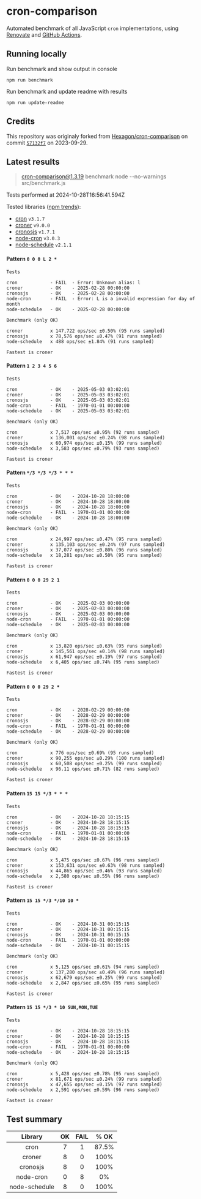 # cron-comparison

Automated benchmark of all JavaScript `cron` implementations, using [Renovate](https://github.com/renovatebot/renovate) and [GitHub Actions](https://docs.github.com/en/actions).

## Running locally

Run benchmark and show output in console

`npm run benchmark`

Run benchmark and update readme with results

`npm run update-readme`

## Credits

This repository was originaly forked from [Hexagon/cron-comparison](https://github.com/Hexagon/cron-comparison) on commit [`57132f7`](https://github.com/Hexagon/cron-comparison/tree/57132f73323630ac2bc5d1022189b07be08ac773) on 2023-09-29.

## Latest results

> cron-comparison@1.3.19 benchmark
> node --no-warnings src/benchmark.js

Tests performed at 2024-10-28T16:56:41.594Z

Tested libraries ([npm trends](https://npmtrends.com/cron-vs-croner-vs-cronosjs-vs-node-cron-vs-node-schedule)):

- [cron](https://github.com/kelektiv/node-cron) `v3.1.7`
- [croner](https://github.com/hexagon/croner) `v9.0.0`
- [cronosjs](https://github.com/jaclarke/cronosjs) `v1.7.1`
- [node-cron](https://github.com/node-cron/node-cron) `v3.0.3`
- [node-schedule](https://github.com/node-schedule/node-schedule) `v2.1.1`

#### Pattern `0 0 0 L 2 *`

```
Tests

cron            - FAIL  - Error: Unknown alias: l
croner          - OK    - 2025-02-28 00:00:00
cronosjs        - OK    - 2025-02-28 00:00:00
node-cron       - FAIL  - Error: L is a invalid expression for day of month
node-schedule   - OK    - 2025-02-28 00:00:00

Benchmark (only OK)

croner          x 147,722 ops/sec ±0.50% (95 runs sampled)
cronosjs        x 78,576 ops/sec ±0.47% (91 runs sampled)
node-schedule   x 488 ops/sec ±1.84% (91 runs sampled)

Fastest is croner
```

#### Pattern `1 2 3 4 5 6`

```
Tests

cron            - OK    - 2025-05-03 03:02:01
croner          - OK    - 2025-05-03 03:02:01
cronosjs        - OK    - 2025-05-03 03:02:01
node-cron       - FAIL  - 1970-01-01 00:00:00
node-schedule   - OK    - 2025-05-03 03:02:01

Benchmark (only OK)

cron            x 7,517 ops/sec ±0.95% (92 runs sampled)
croner          x 136,001 ops/sec ±0.24% (98 runs sampled)
cronosjs        x 60,974 ops/sec ±0.15% (99 runs sampled)
node-schedule   x 3,583 ops/sec ±0.79% (93 runs sampled)

Fastest is croner
```

#### Pattern `*/3 */3 */3 * * *`

```
Tests

cron            - OK    - 2024-10-28 18:00:00
croner          - OK    - 2024-10-28 18:00:00
cronosjs        - OK    - 2024-10-28 18:00:00
node-cron       - FAIL  - 1970-01-01 00:00:00
node-schedule   - OK    - 2024-10-28 18:00:00

Benchmark (only OK)

cron            x 24,997 ops/sec ±0.47% (95 runs sampled)
croner          x 135,103 ops/sec ±0.24% (97 runs sampled)
cronosjs        x 37,077 ops/sec ±0.80% (96 runs sampled)
node-schedule   x 18,281 ops/sec ±0.50% (95 runs sampled)

Fastest is croner
```

#### Pattern `0 0 0 29 2 1`

```
Tests

cron            - OK    - 2025-02-03 00:00:00
croner          - OK    - 2025-02-03 00:00:00
cronosjs        - OK    - 2025-02-03 00:00:00
node-cron       - FAIL  - 1970-01-01 00:00:00
node-schedule   - OK    - 2025-02-03 00:00:00

Benchmark (only OK)

cron            x 13,820 ops/sec ±0.63% (95 runs sampled)
croner          x 145,561 ops/sec ±0.14% (98 runs sampled)
cronosjs        x 61,947 ops/sec ±0.19% (97 runs sampled)
node-schedule   x 6,405 ops/sec ±0.74% (95 runs sampled)

Fastest is croner
```

#### Pattern `0 0 0 29 2 *`

```
Tests

cron            - OK    - 2028-02-29 00:00:00
croner          - OK    - 2028-02-29 00:00:00
cronosjs        - OK    - 2028-02-29 00:00:00
node-cron       - FAIL  - 1970-01-01 00:00:00
node-schedule   - OK    - 2028-02-29 00:00:00

Benchmark (only OK)

cron            x 776 ops/sec ±0.69% (95 runs sampled)
croner          x 90,255 ops/sec ±0.29% (100 runs sampled)
cronosjs        x 60,508 ops/sec ±0.25% (99 runs sampled)
node-schedule   x 96.11 ops/sec ±0.71% (82 runs sampled)

Fastest is croner
```

#### Pattern `15 15 */3 * * *`

```
Tests

cron            - OK    - 2024-10-28 18:15:15
croner          - OK    - 2024-10-28 18:15:15
cronosjs        - OK    - 2024-10-28 18:15:15
node-cron       - FAIL  - 1970-01-01 00:00:00
node-schedule   - OK    - 2024-10-28 18:15:15

Benchmark (only OK)

cron            x 5,475 ops/sec ±0.67% (96 runs sampled)
croner          x 153,631 ops/sec ±0.63% (98 runs sampled)
cronosjs        x 44,865 ops/sec ±0.46% (93 runs sampled)
node-schedule   x 2,580 ops/sec ±0.55% (96 runs sampled)

Fastest is croner
```

#### Pattern `15 15 */3 */10 10 *`

```
Tests

cron            - OK    - 2024-10-31 00:15:15
croner          - OK    - 2024-10-31 00:15:15
cronosjs        - OK    - 2024-10-31 00:15:15
node-cron       - FAIL  - 1970-01-01 00:00:00
node-schedule   - OK    - 2024-10-31 00:15:15

Benchmark (only OK)

cron            x 5,125 ops/sec ±0.61% (94 runs sampled)
croner          x 137,280 ops/sec ±0.49% (96 runs sampled)
cronosjs        x 62,679 ops/sec ±0.25% (99 runs sampled)
node-schedule   x 2,847 ops/sec ±0.65% (95 runs sampled)

Fastest is croner
```

#### Pattern `15 15 */3 * 10 SUN,MON,TUE`

```
Tests

cron            - OK    - 2024-10-28 18:15:15
croner          - OK    - 2024-10-28 18:15:15
cronosjs        - OK    - 2024-10-28 18:15:15
node-cron       - FAIL  - 1970-01-01 00:00:00
node-schedule   - OK    - 2024-10-28 18:15:15

Benchmark (only OK)

cron            x 5,428 ops/sec ±0.78% (95 runs sampled)
croner          x 81,671 ops/sec ±0.24% (99 runs sampled)
cronosjs        x 47,655 ops/sec ±0.15% (97 runs sampled)
node-schedule   x 2,591 ops/sec ±0.59% (96 runs sampled)

Fastest is croner
```

## Test summary

|    Library    | OK  | FAIL | % OK  |
| :-----------: | :-: | :--: | :---: |
|     cron      |  7  |  1   | 87.5% |
|    croner     |  8  |  0   | 100%  |
|   cronosjs    |  8  |  0   | 100%  |
|   node-cron   |  0  |  8   |  0%   |
| node-schedule |  8  |  0   | 100%  |
